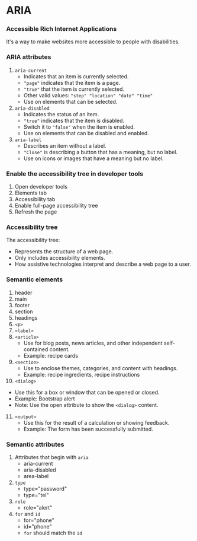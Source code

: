 # ARIA

### Accessible Rich Internet Applications

It's a way to make websites more accessible to people with disabilities.

### ARIA attributes

1. `aria-current`
   - Indicates that an item is currently selected.
   - `"page"` indicates that the item is a page.
   - `"true"` that the item is currently selected.
   - Other valid values: `"step" "location" "date" "time"`
   - Use on elements that can be selected.
2. `aria-disabled`
   - Indicates the status of an item.
   - `"true"` indicates that the item is disabled.
   - Switch it to `"false"` when the item is enabled.
   - Use on elements that can be disabled and enabled.
3. `aria-label`
   - Describes an item without a label.
   - `"Close"` is describing a button that has a meaning, but no label.
   - Use on icons or images that have a meaning but no label.

### Enable the accessibility tree in developer tools

1. Open developer tools
2. Elements tab
3. Accessibility tab
4. Enable full-page accessibility tree
5. Refresh the page

### Accessibility tree

The accessibility tree:

- Represents the structure of a web page.
- Only includes accessibility elements.
- How assistive technologies interpret and describe a web page to a user.

### Semantic elements

1. header
2. main
3. footer
4. section
5. headings
6. `<p>`
7. `<label>`
8. `<article>`
   - Use for blog posts, news articles, and other independent self-contained content.
   - Example: recipe cards
9. `<section>`
   - Use to enclose themes, categories, and content with headings.
   - Example: recipe ingredients, recipe instructions
10. `<dialog>`

- Use this for a box or window that can be opened or closed.
- Example: Bootstrap alert
- Note: Use the open attribute to show the `<dialog>` content.

11. `<output>`
    - Use this for the result of a calculation or showing feedback.
    - Example: The form has been successfully submitted.

### Semantic attributes

1. Attributes that begin with `aria`
   - aria-current
   - aria-disabled
   - area-label
2. `type`
   - type="password"
   - type="tel"
3. `role`
   - role="alert"
4. `for` and `id`
   - for="phone"
   - id="phone"
   - `for` should match the `id`
